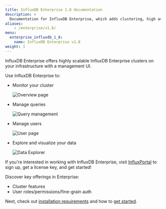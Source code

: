 ```yaml
---
title: InfluxDB Enterprise 1.8 documentation
description: >
  Documentation for InfluxDB Enterprise, which adds clustering, high availability, fine-grained authorization, and more to InfluxDB OSS.
aliases:
    - /enterprise/v1.8/
menu:
  enterprise_influxdb_1_8:
    name: InfluxDB Enterprise v1.8
weight: 1
---
```


InfluxDB Enterprise offers highly scalable InfluxDB Enterprise clusters on your infrastructure
with a management UI.

Use InfluxDB Enterprise to:

* Monitor your cluster

    ![Overview page](/img/chronograf/1-5-overview-chrono.png)

* Manage queries

    ![Query management](/img/chronograf/1-5-manage-queries-chrono.png)

* Manage users

    ![User page](/img/chronograf/1-6-admin-usermanagement-cluster.png)

* Explore and visualize your data

    ![Data Explorer](/img/chronograf/1-6-data-explorer.png)

If you're interested in working with InfluxDB Enterprise, visit
[InfluxPortal](https://portal.influxdata.com/) to sign up, get a license key,
and get started!


Discover key offerings in Enterprise:

- Cluster features
- User roles/permissions/fine-grain auth

Next, check out [installation requirements]() and how to [get started]().

